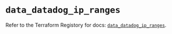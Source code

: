 # `data_datadog_ip_ranges`

Refer to the Terraform Registory for docs: [`data_datadog_ip_ranges`](https://registry.terraform.io/providers/datadog/datadog/3.33.0/docs/data-sources/ip_ranges).
